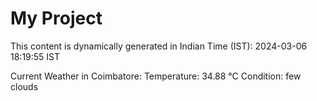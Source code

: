 # My Project

This content is dynamically generated in Indian Time (IST): 2024-03-06 18:19:55 IST


Current Weather in Coimbatore:
Temperature: 34.88 °C
Condition: few clouds
